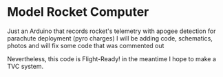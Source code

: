 # Model Rocket Computer
Just an Arduino that records rocket's telemetry with apogee detection for parachute deployment (pyro charges)
I will be adding code, schematics, photos and will fix some code that was commented out

Nevertheless, this code is Flight-Ready!
in the meantime I hope to make a TVC system.
